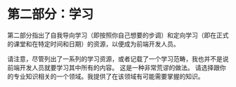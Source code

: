 # 第二部分：学习

第二部分指出了自我导向学习（即按照你自己想要的步调）和定向学习（即在正式的课堂和在特定时间和日期）的资源，以便成为前端开发人员。

请注意，尽管列出了一系列的学习资源，或者记载了一个学习范畴，我也并不是说前端开发人员就要学习其中所有的内容。 这是一种非常荒谬的做法。 请选择跟你的专业知识相关的一个领域。我提供了在该领域有可能需要掌握的知识。